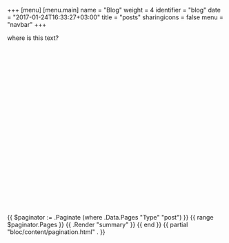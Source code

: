 +++
[menu]
     [menu.main]
        name = "Blog"
        weight = 4
        identifier = "blog"
date = "2017-01-24T16:33:27+03:00"
title = "posts"
sharingicons = false
menu = "navbar"
+++

<html>
where is this text?
<style>
.parallax {
    /* The image used */
    background-image: url("img/blog.jpg");
    /* Set a specific height */
    height: 400px;
    /* Create the parallax scrolling effect */
    background-attachment: fixed;
    background-position: center;
    background-repeat: no-repeat;
    background-size: cover;
}
</style>
<div class="parallax"></div> 
        {{ $paginator := .Paginate (where .Data.Pages "Type" "post") }}
        {{ range $paginator.Pages }}
        {{ .Render "summary" }}
        {{ end }}
        {{ partial "bloc/content/pagination.html" . }}
</html>

